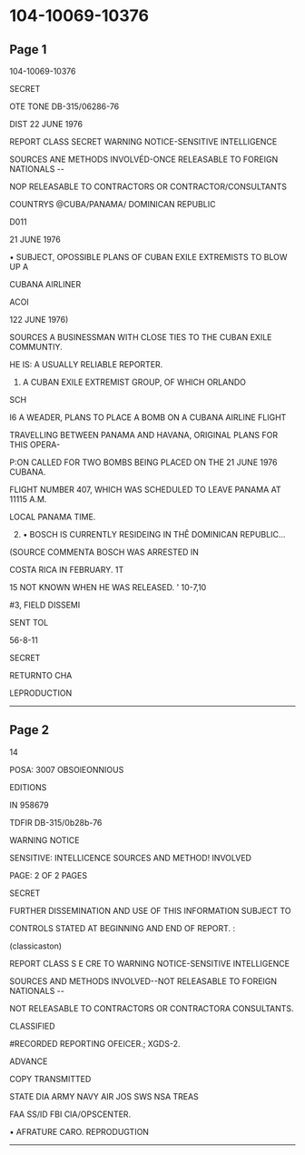 # 104-10069-10376

## Page 1

104-10069-10376

SECRET

OTE TONE DB-315/06286-76

DIST 22 JUNE 1976

REPORT CLASS SECRET WARNING NOTICE-SENSITIVE INTELLIGENCE

SOURCES ANE METHODS INVOLVÉD-ONCE RELEASABLE TO FOREIGN NATIONALS --

NOP RELEASABLE TO CONTRACTORS OR CONTRACTOR/CONSULTANTS

COUNTRYS @CUBA/PANAMA/ DOMINICAN REPUBLIC

D011

21 JUNE 1976

• SUBJECT, OPOSSIBLE PLANS OF CUBAN EXILE EXTREMISTS TO BLOW UP A

CUBANA AIRLINER

ACOI

122 JUNE 1976)

SOURCES A BUSINESSMAN WITH CLOSE TIES TO THE CUBAN EXILE COMMUNTIY.

HE IS: A USUALLY RELIABLE REPORTER.

1. A CUBAN EXILE EXTREMIST GROUP, OF WHICH ORLANDO

SCH

I6 A WEADER, PLANS TO PLACE A BOMB ON A CUBANA AIRLINE FLIGHT

TRAVELLING BETWEEN PANAMA AND HAVANA, ORIGINAL PLANS FOR THIS OPERA-

P:ON CALLED FOR TWO BOMBS BEING PLACED ON THE 21 JUNE 1976 CUBANA.

FLIGHT NUMBER 407, WHICH WAS SCHEDULED TO LEAVE PANAMA AT 11115 A.M.

LOCAL PANAMA TIME.

2. • BOSCH IS CURRENTLY RESIDEING IN THÊ DOMINICAN REPUBLIC...

(SOURCE COMMENTA BOSCH WAS ARRESTED IN

COSTA RICA IN FEBRUARY. 1T

15 NOT KNOWN WHEN HE WAS RELEASED. ' 10-7,10

#3, FIELD DISSEMI

SENT TOL

56-8-11

SECRET

RETURNTO CHA

LEPRODUCTION

---

## Page 2

14

POSA: 3007 OBSOlEONNIOUS

EDITIONS

IN 958679

TDFIR DB-315/0b28b-76

WARNING NOTICE

SENSITIVE: INTELLICENCE SOURCES AND METHOD! INVOLVED

PAGE: 2 OF 2 PAGES

SECRET

FURTHER DISSEMINATION AND USE OF THIS INFORMATION SUBJECT TO

CONTROLS STATED AT BEGINNING AND END OF REPORT. :

(classicaston)

REPORT CLASS S E CRE TO WARNING NOTICE-SENSITIVE INTELLIGENCE

SOURCES AND METHODS INVOLVED--NOT RELEASABLE TO FOREIGN NATIONALS --

NOT RELEASABLE TO CONTRACTORS OR CONTRACTORA CONSULTANTS.

CLASSIFIED

#RECORDED REPORTING OFEICER.; XGDS-2.

ADVANCE

COPY TRANSMITTED

STATE DIA ARMY NAVY AIR JOS SWS NSA TREAS

FAA SS/ID FBI CIA/OPSCENTER.

• AFRATURE CARO. REPRODUGTION

---

